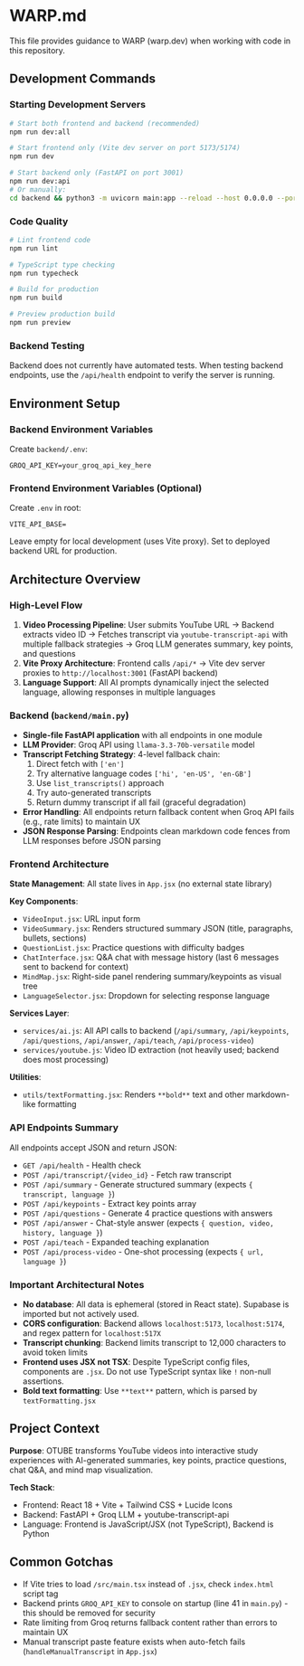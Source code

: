 # WARP.md

This file provides guidance to WARP (warp.dev) when working with code in this repository.

## Development Commands

### Starting Development Servers

```bash
# Start both frontend and backend (recommended)
npm run dev:all

# Start frontend only (Vite dev server on port 5173/5174)
npm run dev

# Start backend only (FastAPI on port 3001)
npm run dev:api
# Or manually:
cd backend && python3 -m uvicorn main:app --reload --host 0.0.0.0 --port 3001
```

### Code Quality

```bash
# Lint frontend code
npm run lint

# TypeScript type checking
npm run typecheck

# Build for production
npm run build

# Preview production build
npm run preview
```

### Backend Testing
Backend does not currently have automated tests. When testing backend endpoints, use the `/api/health` endpoint to verify the server is running.

## Environment Setup

### Backend Environment Variables
Create `backend/.env`:
```
GROQ_API_KEY=your_groq_api_key_here
```

### Frontend Environment Variables (Optional)
Create `.env` in root:
```
VITE_API_BASE=
```
Leave empty for local development (uses Vite proxy). Set to deployed backend URL for production.

## Architecture Overview

### High-Level Flow
1. **Video Processing Pipeline**: User submits YouTube URL → Backend extracts video ID → Fetches transcript via `youtube-transcript-api` with multiple fallback strategies → Groq LLM generates summary, key points, and questions
2. **Vite Proxy Architecture**: Frontend calls `/api/*` → Vite dev server proxies to `http://localhost:3001` (FastAPI backend)
3. **Language Support**: All AI prompts dynamically inject the selected language, allowing responses in multiple languages

### Backend (`backend/main.py`)
- **Single-file FastAPI application** with all endpoints in one module
- **LLM Provider**: Groq API using `llama-3.3-70b-versatile` model
- **Transcript Fetching Strategy**: 4-level fallback chain:
  1. Direct fetch with `['en']`
  2. Try alternative language codes `['hi', 'en-US', 'en-GB']`
  3. Use `list_transcripts()` approach
  4. Try auto-generated transcripts
  5. Return dummy transcript if all fail (graceful degradation)
- **Error Handling**: All endpoints return fallback content when Groq API fails (e.g., rate limits) to maintain UX
- **JSON Response Parsing**: Endpoints clean markdown code fences from LLM responses before JSON parsing

### Frontend Architecture

**State Management**: All state lives in `App.jsx` (no external state library)

**Key Components**:
- `VideoInput.jsx`: URL input form
- `VideoSummary.jsx`: Renders structured summary JSON (title, paragraphs, bullets, sections)
- `QuestionList.jsx`: Practice questions with difficulty badges
- `ChatInterface.jsx`: Q&A chat with message history (last 6 messages sent to backend for context)
- `MindMap.jsx`: Right-side panel rendering summary/keypoints as visual tree
- `LanguageSelector.jsx`: Dropdown for selecting response language

**Services Layer**:
- `services/ai.js`: All API calls to backend (`/api/summary`, `/api/keypoints`, `/api/questions`, `/api/answer`, `/api/teach`, `/api/process-video`)
- `services/youtube.js`: Video ID extraction (not heavily used; backend does most processing)

**Utilities**:
- `utils/textFormatting.jsx`: Renders `**bold**` text and other markdown-like formatting

### API Endpoints Summary

All endpoints accept JSON and return JSON:

- `GET /api/health` - Health check
- `POST /api/transcript/{video_id}` - Fetch raw transcript
- `POST /api/summary` - Generate structured summary (expects `{ transcript, language }`)
- `POST /api/keypoints` - Extract key points array
- `POST /api/questions` - Generate 4 practice questions with answers
- `POST /api/answer` - Chat-style answer (expects `{ question, video, history, language }`)
- `POST /api/teach` - Expanded teaching explanation
- `POST /api/process-video` - One-shot processing (expects `{ url, language }`)

### Important Architectural Notes

- **No database**: All data is ephemeral (stored in React state). Supabase is imported but not actively used.
- **CORS configuration**: Backend allows `localhost:5173`, `localhost:5174`, and regex pattern for `localhost:517X`
- **Transcript chunking**: Backend limits transcript to 12,000 characters to avoid token limits
- **Frontend uses JSX not TSX**: Despite TypeScript config files, components are `.jsx`. Do not use TypeScript syntax like `!` non-null assertions.
- **Bold text formatting**: Use `**text**` pattern, which is parsed by `textFormatting.jsx`

## Project Context

**Purpose**: OTUBE transforms YouTube videos into interactive study experiences with AI-generated summaries, key points, practice questions, chat Q&A, and mind map visualization.

**Tech Stack**:
- Frontend: React 18 + Vite + Tailwind CSS + Lucide Icons
- Backend: FastAPI + Groq LLM + youtube-transcript-api
- Language: Frontend is JavaScript/JSX (not TypeScript), Backend is Python

## Common Gotchas

- If Vite tries to load `/src/main.tsx` instead of `.jsx`, check `index.html` script tag
- Backend prints `GROQ_API_KEY` to console on startup (line 41 in `main.py`) - this should be removed for security
- Rate limiting from Groq returns fallback content rather than errors to maintain UX
- Manual transcript paste feature exists when auto-fetch fails (`handleManualTranscript` in `App.jsx`)
